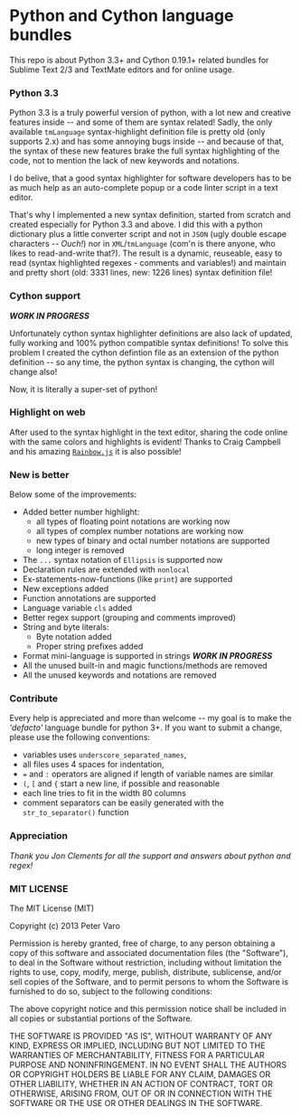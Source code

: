 # Python and Cython language bundles

This repo is about Python 3.3+ and Cython 0.19.1+ related bundles for Sublime
Text 2/3 and TextMate editors and for online usage.

### Python 3.3

Python 3.3 is a truly powerful version of python, with a lot new and creative
features inside -- and some of them are syntax related! Sadly, the only
available `tmLanguage` syntax-highlight definition file is pretty old (only
supports 2.x) and has some annoying bugs inside -- and because of that, the
syntax of these new features brake the full syntax highlighting of the code, not
to mention the lack of new keywords and notations.

I do belive, that a good syntax highlighter for software developers has to be as
much help as an auto-complete popup or a code linter script in a text editor.

That's why I implemented a new syntax definition, started from scratch and
created especially for Python 3.3 and above. I did this with a python
dictionary plus a little converter script and not in `JSON` (ugly double escape
characters -- *Ouch!*) nor in `XML`/`tmLanguage` (com'n is there anyone, who
likes to read-and-write that?). The result is a dynamic, reuseable, easy to read
(syntax highlighted regexes - comments and variables!) and maintain and pretty
short (old: 3331 lines, new: 1226 lines) syntax definition file!

### Cython support

***WORK IN PROGRESS***

Unfortunately cython syntax highlighter definitions are also lack of updated,
fully working and 100% python compatible syntax definitions! To solve this
problem I created the cython defintion file as an extension of the python
definition -- so any time, the python syntax is changing, the cython will
change also!

Now, it is literally a super-set of python!

### Highlight on web

After used to the syntax highlight in the text editor, sharing the code online
with the same colors and highlights is evident! Thanks to Craig Campbell and his
amazing [`Rainbow.js`](http://craig.is/making/rainbows/) it is also possible!

### New is better

Below some of the improvements:

- Added better number highlight:
	- all types of floating point notations are working now
	- all types of complex number notations are working now
	- new types of binary and octal number notations are supported
	- long integer is removed
- The `...` syntax notation of `Ellipsis` is supported now
- Declaration rules are extended with `nonlocal`
- Ex-statements-now-functions (like `print`) are supported
- New exceptions added
- Function annotations are supported
- Language variable `cls` added
- Better regex support (grouping and comments improved)
- String and byte literals:
	- Byte notation added
	- Proper string prefixes added
- Format mini-language is supported in strings ***WORK IN PROGRESS***
- All the unused built-in and magic functions/methods are removed
- All the unused keywords and notations are removed

### Contribute

Every help is appreciated and more than welcome -- my goal is to make the
*'defacto'* language bundle for python 3+. If you want to submit a change,
please use the following conventions:

- variables uses `underscore_separated_names`,
- all files uses 4 spaces for indentation,
- `=` and `:` operators are aligned if length of variable names are similar
- `(`, `[` and `{` start a new line, if possible and reasonable
- each line tries to fit in the width 80 columns
- comment separators can be easily generated with the `str_to_separator()`
function

### Appreciation

*Thank you Jon Clements for all the support and answers about python and regex!*

### MIT LICENSE

The MIT License (MIT)

Copyright (c) 2013 Peter Varo

Permission is hereby granted, free of charge, to any person obtaining a copy of
this software and associated documentation files (the "Software"), to deal in
the Software without restriction, including without limitation the rights to
use, copy, modify, merge, publish, distribute, sublicense, and/or sell copies of
the Software, and to permit persons to whom the Software is furnished to do so,
subject to the following conditions:

The above copyright notice and this permission notice shall be included in all
copies or substantial portions of the Software.

THE SOFTWARE IS PROVIDED "AS IS", WITHOUT WARRANTY OF ANY KIND, EXPRESS OR
IMPLIED, INCLUDING BUT NOT LIMITED TO THE WARRANTIES OF MERCHANTABILITY, FITNESS
FOR A PARTICULAR PURPOSE AND NONINFRINGEMENT. IN NO EVENT SHALL THE AUTHORS OR
COPYRIGHT HOLDERS BE LIABLE FOR ANY CLAIM, DAMAGES OR OTHER LIABILITY, WHETHER
IN AN ACTION OF CONTRACT, TORT OR OTHERWISE, ARISING FROM, OUT OF OR IN
CONNECTION WITH THE SOFTWARE OR THE USE OR OTHER DEALINGS IN THE SOFTWARE.